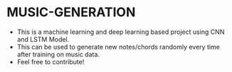# MUSIC-GENERATION
 - This is a machine learning and deep learning based project using CNN and LSTM Model.
 - This can be used to generate new notes/chords randomly every time after training on music data.
 - Feel free to contribute!
